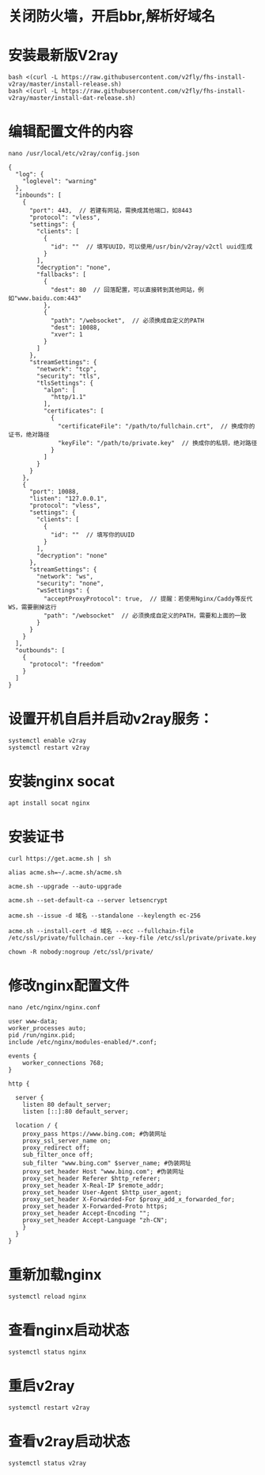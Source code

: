 # 关闭防火墙，开启bbr,解析好域名

# 安装最新版V2ray
```
bash <(curl -L https://raw.githubusercontent.com/v2fly/fhs-install-v2ray/master/install-release.sh)
bash <(curl -L https://raw.githubusercontent.com/v2fly/fhs-install-v2ray/master/install-dat-release.sh)
```

# 编辑配置文件的内容  
```nano /usr/local/etc/v2ray/config.json```  
```
{
  "log": {
    "loglevel": "warning"
  },
  "inbounds": [
    {
      "port": 443,  // 若建有网站，需换成其他端口，如8443
      "protocol": "vless",
      "settings": {
        "clients": [
          {
            "id": ""  // 填写UUID，可以使用/usr/bin/v2ray/v2ctl uuid生成
          }
        ],
        "decryption": "none",
        "fallbacks": [
          {
            "dest": 80  // 回落配置，可以直接转到其他网站，例如"www.baidu.com:443"
          },
          {
            "path": "/websocket",  // 必须换成自定义的PATH
            "dest": 10088,
            "xver": 1
          }
        ]
      },
      "streamSettings": {
        "network": "tcp",
        "security": "tls",
        "tlsSettings": {
          "alpn": [
            "http/1.1"
          ],
          "certificates": [
            {
              "certificateFile": "/path/to/fullchain.crt",  // 换成你的证书，绝对路径
              "keyFile": "/path/to/private.key"  // 换成你的私钥，绝对路径
            }
          ]
        }
      }
    },
    {
      "port": 10088,
      "listen": "127.0.0.1",
      "protocol": "vless",
      "settings": {
        "clients": [
          {
            "id": ""  // 填写你的UUID
          }
        ],
        "decryption": "none"
      },
      "streamSettings": {
        "network": "ws",
        "security": "none",
        "wsSettings": {
          "acceptProxyProtocol": true,  // 提醒：若使用Nginx/Caddy等反代WS，需要删掉这行
          "path": "/websocket"  // 必须换成自定义的PATH，需要和上面的一致
        }
      }
    }
  ],
  "outbounds": [
    {
      "protocol": "freedom"
    }
  ]
}
```

# 设置开机自启并启动v2ray服务：
```
systemctl enable v2ray
systemctl restart v2ray
```

# 安装nginx socat
```
apt install socat nginx
```

# 安装证书
```
curl https://get.acme.sh | sh

alias acme.sh=~/.acme.sh/acme.sh

acme.sh --upgrade --auto-upgrade

acme.sh --set-default-ca --server letsencrypt

acme.sh --issue -d 域名 --standalone --keylength ec-256

acme.sh --install-cert -d 域名 --ecc --fullchain-file /etc/ssl/private/fullchain.cer --key-file /etc/ssl/private/private.key

chown -R nobody:nogroup /etc/ssl/private/
```

# 修改nginx配置文件
```
nano /etc/nginx/nginx.conf
```

```
user www-data;
worker_processes auto;
pid /run/nginx.pid;
include /etc/nginx/modules-enabled/*.conf;

events {
    worker_connections 768;
}

http {

  server {
    listen 80 default_server;
    listen [::]:80 default_server;

  location / {
    proxy_pass https://www.bing.com; #伪装网址
    proxy_ssl_server_name on;
    proxy_redirect off;
    sub_filter_once off;
    sub_filter "www.bing.com" $server_name; #伪装网址
    proxy_set_header Host "www.bing.com"; #伪装网址
    proxy_set_header Referer $http_referer;
    proxy_set_header X-Real-IP $remote_addr;
    proxy_set_header User-Agent $http_user_agent;
    proxy_set_header X-Forwarded-For $proxy_add_x_forwarded_for;
    proxy_set_header X-Forwarded-Proto https;
    proxy_set_header Accept-Encoding "";
    proxy_set_header Accept-Language "zh-CN";
    }
  }
}
```
# 重新加载nginx  
```systemctl reload nginx```  

# 查看nginx启动状态  
```systemctl status nginx```  

# 重启v2ray  
```systemctl restart v2ray```  

# 查看v2ray启动状态  
```systemctl status v2ray```
